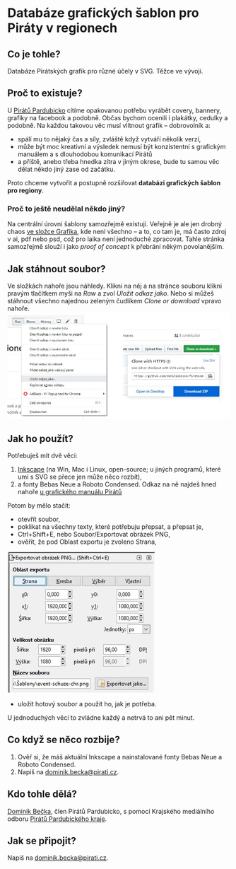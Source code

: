 # Databáze grafických šablon pro Piráty v regionech
## Co je tohle?
Databáze Pirátských grafik pro různé účely v SVG. Těžce ve vývoji.
## Proč to existuje?
U [Pirátů Pardubicko](https://pardubice.pirati.cz) cítíme opakovanou potřebu vyrábět covery, bannery, grafiky na facebook a podobně. Občas bychom ocenili i plakátky, cedulky a podobně. Na každou takovou věc musí vlítnout grafik – dobrovolník a:
* spálí mu to nějaký čas a síly, zvláště když vytváří několik verzí,
* může být moc kreativní a výsledek nemusí být konzistentní s grafickým manuálem a s dlouhodobou komunikací Pirátů
* a příště, anebo třeba hnedka zítra v jiným okrese, bude tu samou věc dělat někdo jiný zase od začátku.

Proto chceme vytvořit a postupně rozšiřovat **databázi grafických šablon pro regiony**.
### Proč to ještě neudělal někdo jiný?
Na centrální úrovni šablony samozřejmě existují. Veřejně je ale jen drobný chaos [ve složce Grafika](https://drive.google.com/drive/u/0/folders/1LiYgzzi0NpGHAEaxyUDSALQf5-kM8bqc), kde není všechno – a to, co tam je, má často zdroj v ai, pdf nebo psd, což pro laika není jednoduché zpracovat. Tahle stránka samozřejmě slouží i jako *proof of concept* k přebrání někým povolanějším.
## Jak stáhnout soubor?
Ve složkách nahoře jsou náhledy. Klikni na něj a na stránce souboru klikni pravým tlačítkem myši na *Raw* a zvol *Uložit odkaz jako*.
Nebo si můžeš stáhnout všechno najednou zeleným čudlíkem *Clone or download* vpravo nahoře.
![Raw/Uložit odkaz jako, nebo Clone or download](stazeni.jpg)
## Jak ho použít?
Potřebuješ mít dvě věci:
1. [Inkscape](https://inkscape.org/) (na Win, Mac i Linux, open-source; u jiných programů, které umí s SVG se přece jen může něco rozbít),
2. a fonty Bebas Neue a Roboto Condensed. Odkaz na ně najdeš hned nahoře [u grafického manuálu Pirátů](https://pirati.cz/download)

Potom by mělo stačit:
* otevřít soubor,
* poklikat na všechny texty, které potřebuju přepsat, a přepsat je,
* Ctrl+Shift+E, nebo Soubor/Exportovat obrázek PNG,
* ověřit, že pod Oblast exportu je zvoleno Strana,

![pod Oblast exportu je zvoleno Strana](export.jpg)
* uložit hotový soubor a použít ho, jak je potřeba.

U jednoduchých věcí to zvládne každý a netrvá to ani pět minut.
## Co když se něco rozbije?
1. Ověř si, že máš aktuální Inkscape a nainstalované fonty Bebas Neue a Roboto Condensed. 
2. Napiš na dominik.becka@pirati.cz.
## Kdo tohle dělá?
[Dominik Bečka](https://pardubice.pirati.cz/clenove/dominik-becka/), člen Pirátů Pardubicko, s pomocí Krajského mediálního odboru [Pirátů Pardubického kraje](https://pardubicky.pirati.cz/).
## Jak se připojit?
Napiš na dominik.becka@pirati.cz.
